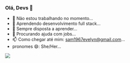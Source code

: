 ### Olá, Devs 👋

- 🔭 Não estou trabalhando no momento...
- 🌱 Aprendendo desenvolvimento full stack...
- 👯 Sempre disposta a aprender...
- 🤔 Procurando ajuda com jobs...
- 📫 Como chegar até mim: sam1967evelyn@gmail.com...
- pronomes 😄: She/Her...

<img src="https://utinuti.files.wordpress.com/2019/02/kobayashi-typing.gif">


<!--
**samyev/samyev** is a ✨ _special_ ✨ repository because its `README.md` (this file) appears on your GitHub profile.

Here are some ideas to get you started:

- 🔭 I’m currently working on ...
- 🌱 I’m currently learning ...
- 👯 I’m looking to collaborate on ...
- 🤔 I’m looking for help with ...
- 💬 Ask me about ...
- 📫 How to reach me: ...
- 😄 Pronouns: ...
- ⚡ Fun fact: ...
-->
